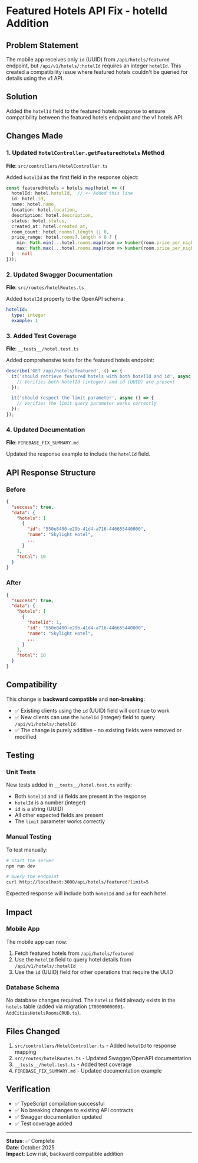 # Featured Hotels API Fix - hotelId Addition

## Problem Statement

The mobile app receives only `id` (UUID) from `/api/hotels/featured` endpoint, but `/api/v1/hotels/:hotelId` requires an integer `hotelId`. This created a compatibility issue where featured hotels couldn't be queried for details using the v1 API.

## Solution

Added the `hotelId` field to the featured hotels response to ensure compatibility between the featured hotels endpoint and the v1 hotels API.

## Changes Made

### 1. Updated `HotelController.getFeaturedHotels` Method

**File**: `src/controllers/HotelController.ts`

Added `hotelId` as the first field in the response object:

```typescript
const featuredHotels = hotels.map(hotel => ({
  hotelId: hotel.hotelId,  // <- Added this line
  id: hotel.id,
  name: hotel.name,
  location: hotel.location,
  description: hotel.description,
  status: hotel.status,
  created_at: hotel.created_at,
  room_count: hotel.rooms?.length || 0,
  price_range: hotel.rooms?.length > 0 ? {
    min: Math.min(...hotel.rooms.map(room => Number(room.price_per_night))),
    max: Math.max(...hotel.rooms.map(room => Number(room.price_per_night)))
  } : null
}));
```

### 2. Updated Swagger Documentation

**File**: `src/routes/hotelRoutes.ts`

Added `hotelId` property to the OpenAPI schema:

```yaml
hotelId:
  type: integer
  example: 1
```

### 3. Added Test Coverage

**File**: `__tests__/hotel.test.ts`

Added comprehensive tests for the featured hotels endpoint:

```typescript
describe('GET /api/hotels/featured', () => {
  it('should retrieve featured hotels with both hotelId and id', async () => {
    // Verifies both hotelId (integer) and id (UUID) are present
  });

  it('should respect the limit parameter', async () => {
    // Verifies the limit query parameter works correctly
  });
});
```

### 4. Updated Documentation

**File**: `FIREBASE_FIX_SUMMARY.md`

Updated the response example to include the `hotelId` field.

## API Response Structure

### Before
```json
{
  "success": true,
  "data": {
    "hotels": [
      {
        "id": "550e8400-e29b-41d4-a716-446655440000",
        "name": "Skylight Hotel",
        ...
      }
    ],
    "total": 10
  }
}
```

### After
```json
{
  "success": true,
  "data": {
    "hotels": [
      {
        "hotelId": 1,
        "id": "550e8400-e29b-41d4-a716-446655440000",
        "name": "Skylight Hotel",
        ...
      }
    ],
    "total": 10
  }
}
```

## Compatibility

This change is **backward compatible** and **non-breaking**:
- ✅ Existing clients using the `id` (UUID) field will continue to work
- ✅ New clients can use the `hotelId` (integer) field to query `/api/v1/hotels/:hotelId`
- ✅ The change is purely additive - no existing fields were removed or modified

## Testing

### Unit Tests
New tests added in `__tests__/hotel.test.ts` verify:
- Both `hotelId` and `id` fields are present in the response
- `hotelId` is a number (integer)
- `id` is a string (UUID)
- All other expected fields are present
- The `limit` parameter works correctly

### Manual Testing
To test manually:
```bash
# Start the server
npm run dev

# Query the endpoint
curl http://localhost:3000/api/hotels/featured?limit=5
```

Expected response will include both `hotelId` and `id` for each hotel.

## Impact

### Mobile App
The mobile app can now:
1. Fetch featured hotels from `/api/hotels/featured`
2. Use the `hotelId` field to query hotel details from `/api/v1/hotels/:hotelId`
3. Use the `id` (UUID) field for other operations that require the UUID

### Database Schema
No database changes required. The `hotelId` field already exists in the `hotels` table (added via migration `1700000000001-AddCitiesHotelsRoomsCRUD.ts`).

## Files Changed

1. `src/controllers/HotelController.ts` - Added `hotelId` to response mapping
2. `src/routes/hotelRoutes.ts` - Updated Swagger/OpenAPI documentation
3. `__tests__/hotel.test.ts` - Added test coverage
4. `FIREBASE_FIX_SUMMARY.md` - Updated documentation example

## Verification

- ✅ TypeScript compilation successful
- ✅ No breaking changes to existing API contracts
- ✅ Swagger documentation updated
- ✅ Test coverage added

---

**Status**: ✅ Complete  
**Date**: October 2025  
**Impact**: Low risk, backward compatible addition
